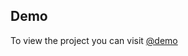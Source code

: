 ## Demo
To view the project you can visit
[@demo](https://ahmed-alsonaffi.github.io/second-project/)
